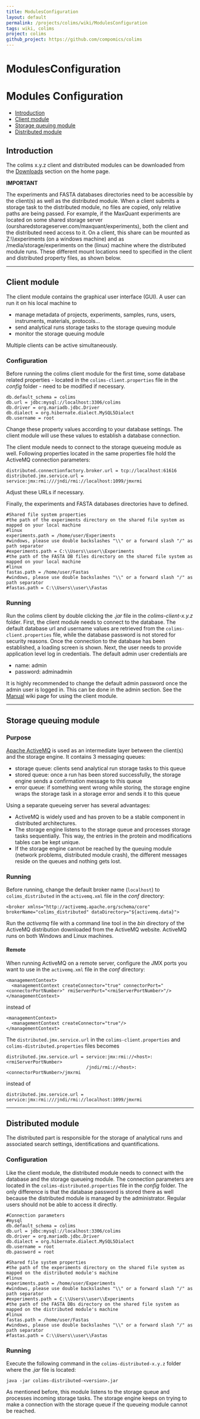```yaml
---
title: ModulesConfiguration
layout: default
permalink: /projects/colims/wiki/ModulesConfiguration
tags: wiki, colims
project: colims
github_project: https://github.com/compomics/colims
---
```


# ModulesConfiguration
# Modules Configuration

  * [Introduction](#introduction)
  * [Client module](#client-module)
  * [Storage queuing module](#storage-queuing-module)
  * [Distributed module](#distributed-module)

## Introduction

The colims x.y.z client and distributed modules can be downloaded from the [Downloads](https://github.com/compomics/colims/#downloads) section on the home page.

**IMPORTANT** 

The experiments and FASTA databases directories need to be accessible by the client(s) as well as the distributed module. When a client submits a storage task to the distributed module, no files are copied, only relative paths are being passed. For example, if the MaxQuant experiments are located on some shared storage server (oursharedstorageserver.com/maxquant/experiments), both the client and the distributed need access to it. On a client, this share can be mounted as Z:\\\experiments (on a windows machine) and as /media/storage/experiments on the (linux) machine where the distributed module runs. These different mount locations need to specified in the client and distributed property files, as shown below.

----

## Client module

The client module contains the graphical user interface (GUI). A user can run it on his local machine to
 
  * manage metadata of projects, experiments, samples, runs, users, instruments, materials, protocols...
  * send analytical runs storage tasks to the storage queuing module
  * monitor the storage queuing module   

Multiple clients can be active simultaneously.  

### Configuration

Before running the colims client module for the first time, some database related properties - located in the `colims-client.properties` file in the *config* folder - need to be modified if necessary.

```
db.default_schema = colims
db.url = jdbc:mysql://localhost:3306/colims
db.driver = org.mariadb.jdbc.Driver
db.dialect = org.hibernate.dialect.MySQL5Dialect
db.username = root
```

Change these property values according to your database settings. The client module will use these values to establish a database connection.

The client module needs to connect to the storage queueing module as well. Following properties located in the same properties file hold the ActiveMQ connection parameters:

```
distributed.connectionfactory.broker.url = tcp://localhost:61616
distributed.jmx.service.url = service:jmx:rmi:///jndi/rmi://localhost:1099/jmxrmi
```

Adjust these URLs if necessary.

Finally, the experiments and FASTA databases directories have to defined.

```
#Shared file system properties
#the path of the experiments directory on the shared file system as mapped on your local machine
#linux
experiments.path = /home/user/Experiments
#windows, please use double backslashes "\\" or a forward slash "/" as path separator
#experiments.path = C:\\Users\\user\\Experiments
#the path of the FASTA DB files directory on the shared file system as mapped on your local machine
#linux
fastas.path = /home/user/Fastas
#windows, please use double backslashes "\\" or a forward slash "/" as path separator
#fastas.path = C:\\Users\\user\\Fastas
```

### Running

Run the colims client by double clicking the *.jar* file in the *colims-client-x.y.z* folder. First, the client module needs to connect to the database. The default database url and username values are retrieved from the `colims-client.properties` file, while the database password is not stored for security reasons. Once the connection to the database has been established, a loading screen is shown. Next, the user needs to provide application level log in credentials. The default admin user credentials are

  * name: admin
  * password: adminadmin

It is highly recommended to change the default admin password once the admin user is logged in. This can be done in the admin section. See the [Manual](https://github.com/compomics/colims/wiki/Manual) wiki page for using the client module.

----

## Storage queuing module

### Purpose
[Apache ActiveMQ](http://activemq.apache.org/) is used as an intermediate layer between the client(s) and the storage engine. It contains 3 messaging queues:

  * storage queue: clients send analytical run storage tasks to this queue
  * stored queue: once a run has been stored successfully, the storage engine sends a confirmation message to this queue
  * error queue: if something went wrong while storing, the storage engine wraps the storage task in a storage error and sends it to this queue

Using a separate queueing server has several advantages:

  * ActiveMQ is widely used and has proven to be a stable component in distributed architectures.
  * The storage engine listens to the storage queue and processes storage tasks sequentially. This way, the entries in the protein and modifications tables can be kept unique.
  * If the storage engine cannot be reached by the queuing module (network problems, distributed module crash), the different messages reside on the queues and nothing gets lost.

### Running
Before running, change the default broker name (`localhost`) to `colims_distributed` in the `activemq.xml` file in the *conf* directory:

```
<broker xmlns="http://activemq.apache.org/schema/core" brokerName="colims_distributed" dataDirectory="${activemq.data}">
```

Run the *activemq* file with a command line tool in the _bin_ directory of the ActiveMQ distribution downloaded from the ActiveMQ website. ActiveMQ runs on both Windows and Linux machines.

#### Remote
When running ActiveMQ on a remote server, configure the JMX ports you want to use in the `activemq.xml` file in the *conf* directory:

```
<managementContext>
  <managementContext createConnector="true" connectorPort="<connectorPortNumber>" rmiServerPort="<rmiServerPortNumber>"/>
</managementContext>
```

instead of

```
<managementContext>
  <managementContext createConnector="true"/>
</managementContext>
```

The `distributed.jmx.service.url` in the `colims-client.properties` and `colims-distributed.properties` files becomes

```
distributed.jmx.service.url = service:jmx:rmi://<host>:<rmiServerPortNumber>
                              /jndi/rmi://<host>:<connectorPortNumber>/jmxrmi
```

instead of

```
distributed.jmx.service.url = service:jmx:rmi:///jndi/rmi://localhost:1099/jmxrmi
```

----

## Distributed module

The distributed part is responsible for the storage of analytical runs and associated search settings, identifications and quantifications.

### Configuration

Like the client module, the distributed module needs to connect with the database and the storage queueing module. The connection parameters are located in the `colims-distributed.properties` file in the *config* folder. The only difference is that the database password is stored there as well because the distributed module is managed by the administrator. Regular users should not be able to access it directly.

```
#Connection parameters
#mysql
db.default_schema = colims
db.url = jdbc:mysql://localhost:3306/colims
db.driver = org.mariadb.jdbc.Driver
db.dialect = org.hibernate.dialect.MySQL5Dialect
db.username = root
db.password = root
```

```
#Shared file system properties
#the path of the experiments directory on the shared file system as mapped on the distributed module's machine
#linux
experiments.path = /home/user/Experiments
#windows, please use double backslashes "\\" or a forward slash "/" as path separator
#experiments.path = C:\\Users\\user\\Experiments
#the path of the FASTA DBs directory on the shared file system as mapped on the distributed module's machine
#linux
fastas.path = /home/user/Fastas
#windows, please use double backslashes "\\" or a forward slash "/" as path separator
#fastas.path = C:\\Users\\user\\Fastas
```

### Running

Execute the following command in the `colims-distributed-x.y.z` folder where the *.jar* file is located:

```
java -jar colims-distributed-<version>.jar
```

As mentioned before, this module listens to the storage queue and processes incoming storage tasks. The storage engine keeps on trying to make a connection with the storage queue if the queueing module cannot be reached.